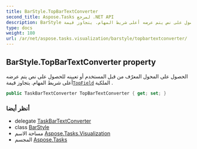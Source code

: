 ```yaml
---
title: BarStyle.TopBarTextConverter
second_title: Aspose.Tasks لمرجع .NET API
description: BarStyle ملكية. الحصول على المحول المعرّف من قبل المستخدم أو تعيينه للحصول على نص يتم عرضه أعلى شريط المهام. يتجاوز قيمةTopField الملكية .
type: docs
weight: 180
url: /ar/net/aspose.tasks.visualization/barstyle/topbartextconverter/
---
```

## BarStyle.TopBarTextConverter property

الحصول على المحول المعرّف من قبل المستخدم أو تعيينه للحصول على نص يتم عرضه أعلى شريط المهام. يتجاوز قيمة[`TopField`](../topfield/) الملكية .

```csharp
public TaskBarTextConverter TopBarTextConverter { get; set; }
```

### أنظر أيضا

* delegate [TaskBarTextConverter](../../taskbartextconverter/)
* class [BarStyle](../)
* مساحة الاسم [Aspose.Tasks.Visualization](../../barstyle/)
* المجسم [Aspose.Tasks](../../../)


